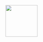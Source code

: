 <p align="center"><img src="https://user-images.githubusercontent.com/86287920/185665316-c255dec0-c20e-4182-b38a-c983a0f78456.png" width="100" height="100"></p>
